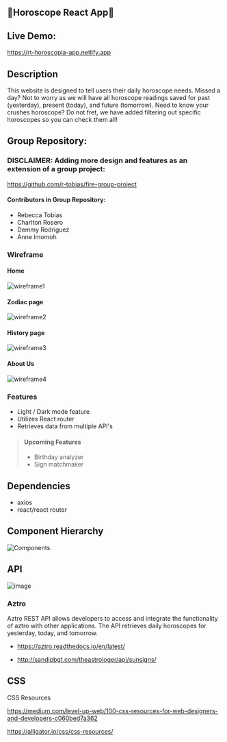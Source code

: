 ## :crystal_ball:Horoscope React App:crystal_ball:

## Live Demo:
https://rt-horoscopia-app.netlify.app

## Description
This website is designed to tell users their daily horoscope needs. Missed a day? Not to worry as we will have all horoscope readings saved for past (yesterday), present (today), and future (tomorrow). Need to know your crushes horoscope? Do not fret, we have added filtering out specific horoscopes so you can check them all!



## Group Repository:
### DISCLAIMER: Adding more design and features as an extension of a group project: 
https://github.com/r-tobias/fire-group-project
#### Contributors in Group Repository:
- Rebecca Tobias
- Charlton Rosero 
- Demmy Rodriguez
- Anne Imomoh

### Wireframe
#### Home
![wireframe1](https://user-images.githubusercontent.com/97997227/163504767-cbe90ac2-5032-47e5-8607-bbf46c456f74.png)
#### Zodiac page
![wireframe2](https://user-images.githubusercontent.com/97997227/163504769-2fdb05f1-b053-4fa3-b3b8-a619790653ee.png)
#### History page
![wireframe3](https://user-images.githubusercontent.com/97997227/163504774-1bf3d4f1-426f-414a-9ed3-3dbfe9d2d1bb.png)
#### About Us
![wireframe4](https://user-images.githubusercontent.com/97997227/163504780-341d1925-b990-4871-ba53-5322c088e5e1.png)



### Features
 - Light / Dark mode feature
 - Utilizes React router
 - Retrieves data from multiple API's

>#### Upcoming Features
> - Birthday analyzer
> - Sign matchmaker
 
 
## Dependencies
- axios
- react/react router

## Component Hierarchy
![Components](https://user-images.githubusercontent.com/97997227/163507585-ee24fb5b-1bf7-4601-a40e-6b191f437736.png)


## API
![image](https://user-images.githubusercontent.com/97997227/163455679-4e212b17-0fe4-44dd-9542-a153d51362b9.png)
### Aztro

Aztro REST API allows developers to access and integrate the functionality of aztro with other applications. The API retrieves daily horoscopes for yesterday, today, and tomorrow.
- https://aztro.readthedocs.io/en/latest/

- http://sandipbgt.com/theastrologer/api/sunsigns/

## CSS
CSS Resources 

https://medium.com/level-up-web/100-css-resources-for-web-designers-and-developers-c060bed7a362

https://alligator.io/css/css-resources/










